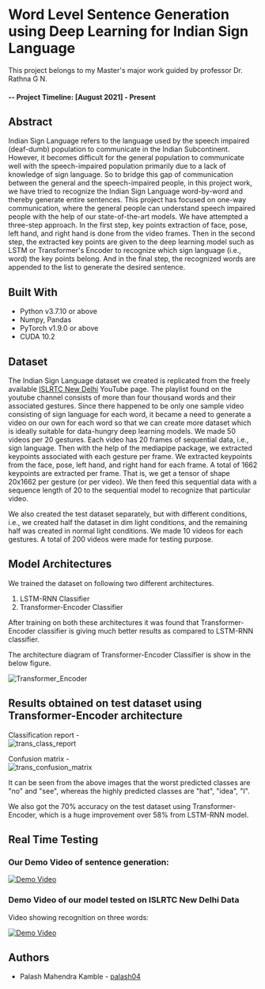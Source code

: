 # Word Level Sentence Generation using Deep Learning for Indian Sign Language

This project belongs to my Master's major work guided by professor Dr. Rathna G N.

#### -- Project Timeline: [August 2021] - Present

## Abstract
Indian Sign Language refers to the language used by the speech impaired (deaf-dumb) population to communicate in the Indian Subcontinent. However, it becomes difficult for the general population to communicate well with the speech-impaired population primarily due to a lack of knowledge of sign language. So to bridge this gap of communication between the general and the speech-impaired people, in this project work, we have tried to recognize the Indian Sign Language word-by-word and thereby generate entire sentences. This project has focused on one-way communication, where the general people can understand speech impaired people with the help of our state-of-the-art models. We have attempted a three-step approach. In the first step, key points extraction of face, pose, left hand, and right hand is done from the video frames. Then in the second step, the extracted key points are given to the deep learning model such as LSTM or Transformer's Encoder to recognize which sign language (i.e., word) the key points belong. And in the final step, the recognized words are appended to the list to generate the desired sentence.

## Built With

- Python v3.7.10 or above
- Numpy, Pandas
- PyTorch v1.9.0 or above
- CUDA 10.2


## Dataset
The Indian Sign Language dataset we created is replicated from the freely available [ISLRTC New Delhi](https://www.youtube.com/channel/UC3AcGIlqVI4nJWCwHgHFXtg/playlists) YouTube page. The playlist found on the youtube channel consists of more than four thousand words and their associated gestures. Since there happened to be only one sample video consisting of sign language for each word, it became a need to generate a video on our own for each word so that we can create more dataset which is ideally suitable for data-hungry deep learning models. 
We made 50 videos per 20 gestures. Each video has 20 frames of sequential data, i.e.,  sign language. Then with the help of the mediapipe package, we extracted keypoints associated with each gesture per frame.
We extracted keypoints from the face, pose, left hand, and right hand for each frame. A total of 1662 keypoints are extracted per frame. That is, we get a tensor of shape 20x1662 per gesture (or per video). We then feed this sequential data with a sequence length of 20 to the sequential model to recognize that particular video.

We also created the test dataset separately, but with different conditions, i.e., we created half the dataset in dim light conditions, and the remaining half was created in normal light conditions.
We made 10 videos for each gestures. A total of 200 videos were made for testing purpose.


## Model Architectures

We trained the dataset on following two different architectures.

1. LSTM-RNN Classifier
2. Transformer-Encoder Classifier


After training on both these architectures it was found that Transformer-Encoder classifier is giving much better results as compared to LSTM-RNN classifier.

The architecture diagram of Transformer-Encoder Classifier is show in the below figure.

![Transformer_Encoder](https://user-images.githubusercontent.com/26361028/155157904-879212db-a8bb-4056-9bbc-efb819b6d15f.png)


## Results obtained on test dataset using Transformer-Encoder architecture

Classification report - </br>
![trans_class_report](https://user-images.githubusercontent.com/26361028/155164438-e0c2623d-cac2-410d-8c3a-99b66fafa46e.png)

Confusion matrix - </br>
![trans_confusion_matrix](https://user-images.githubusercontent.com/26361028/155164720-bf8b6d4d-e74c-41ab-a374-5b748d09a9dc.png)

It can be seen from the above images that the worst predicted classes are "no" and "see", whereas the highly predicted classes are "hat", "idea", "I".

We also got the 70% accuracy on the test dataset using Transformer-Encoder, which is a huge improvement over 58% from LSTM-RNN model.

## Real Time Testing

### Our Demo Video of sentence generation:

<!-- ![Demo Video](https://img.youtube.com/vi/06aPHvjbStE/maxresdefault.jpg) -->

[![Demo Video](https://img.youtube.com/vi/06aPHvjbStE/0.jpg)](https://www.youtube.com/watch?v=06aPHvjbStE)


### Demo Video of our model tested on ISLRTC New Delhi Data
Video showing recognition on three words:

[![Demo Video](https://img.youtube.com/vi/-LS4mHgZ0B8/0.jpg)](https://www.youtube.com/watch?v=-LS4mHgZ0B8)

<!-- https://youtu.be/-LS4mHgZ0B8 -->


## Authors
- Palash Mahendra Kamble - [palash04](https://github.com/palash04/)

